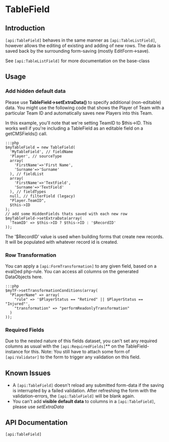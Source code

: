 # TableField

## Introduction

`[api:TableField]` behaves in the same manner as `[api:TableListField]`, however allows the editing of existing and adding of
new rows. The data is saved back by the surrounding form-saving (mostly EditForm->save).

See `[api:TableListField]` for more documentation on the base-class

## Usage

### Add hidden default data

Please use **TableField->setExtraData()** to specify additional (non-editable) data. You might use the following code
that shows the Player of Team with a particular Team ID and automatically saves new Players into this Team.

In this example, you'll note that we're setting TeamID to $this->ID.  This works well if you're including a TableField
as an editable field on a getCMSFields() call.

	:::php
	$myTableField = new TableField(
	  'MyTableField', // fieldName
	  'Player', // sourceType
	  array(
	    'FirstName'=>'First Name',
	    'Surname'=>'Surname'
	  ), // fieldList
	  array(
	    'FirstName'=>'TextField',
	    'Surname'=>'TextField'
	  ), // fieldTypes
	  null, // filterField (legacy)
	  "Player.TeamID",
	  $this->ID
	);
	// add some HiddenFields thats saved with each new row
	$myTableField->setExtraData(array(
	  'TeamID' => $this->ID ? $this->ID : '$RecordID'
	));


The '$RecordID' value is used when building forms that create new records.  It will be populated with whatever record id
is created.

### Row Transformation

You can apply a `[api:FormTransformation]` to any given field,
based on a eval()ed php-rule. You can access all columns on the generated DataObjects here.

	:::php
	$myTF->setTransformationConditions(array(
	  "PlayerName" => array(
	    "rule" => '$PlayerStatus == "Retired" || $PlayerStatus == "Injured"',
	    "transformation" => "performReadonlyTransformation"
	  )
	));


### Required Fields

Due to the nested nature of this fields dataset, you can't set any required columns as usual with the
`[api:RequiredFields]`** on the TableField-instance for this.
Note: You still have to attach some form of `[api:Validator]` to the form to trigger any validation on this field.


## Known Issues

*  A `[api:TableField]` doesn't reload any submitted form-data if the saving is interrupted by a failed validation. After
refreshing the form with the validation-errors, the `[api:TableField]` will be blank again.
*  You can't add **visible default data** to columns in a `[api:TableField]`, please use *setExtraData*


## API Documentation

`[api:TableField]`